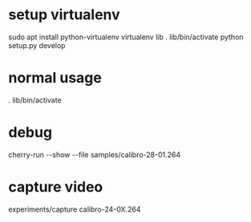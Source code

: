 # setup virtualenv
sudo apt install python-virtualenv
virtualenv lib
. lib/bin/activate
python setup.py develop

# normal usage
. lib/bin/activate

# debug 
cherry-run --show --file samples/calibro-28-01.264


# capture video
experiments/capture calibro-24-0X.264


